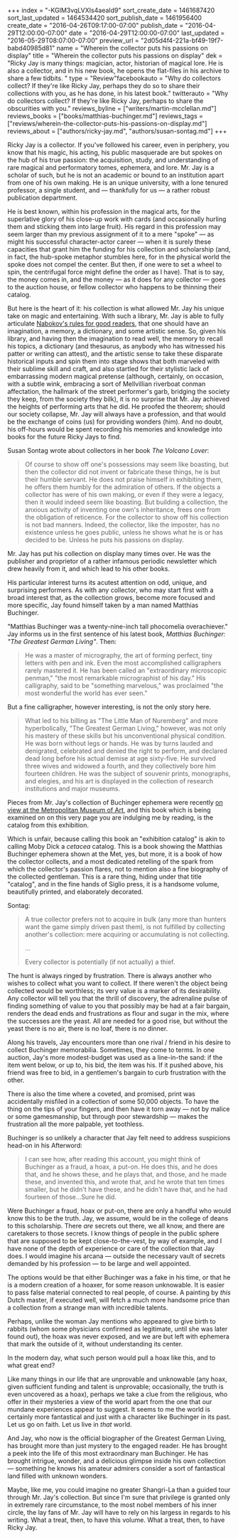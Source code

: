 +++
index = "-KGIM3vqLVXIs4aeaId9"
sort_create_date = 1461687420
sort_last_updated = 1464534420
sort_publish_date = 1461956400
create_date = "2016-04-26T09:17:00-07:00"
publish_date = "2016-04-29T12:00:00-07:00"
date = "2016-04-29T12:00:00-07:00"
last_updated = "2016-05-29T08:07:00-07:00"
preview_url = "2d05d4f4-221a-bf49-19f7-babd40985d81"
name = "Wherein the collector puts his passions on display"
title = "Wherein the collector puts his passions on display"
dek = "Ricky Jay is many things: magician, actor, historian of magical lore. He is also a collector, and in his new book, he opens the flat-files in his archive to share a few tidbits. "
type = "Review"facebookauto = "Why do collectors collect? If they're like Ricky Jay, perhaps they do so to share their collections with you, as he has done, in his latest book."
twitterauto = "Why do collectors collect? If they're like Ricky Jay, perhaps to share the obscurities with you."
reviews_byline = ["writers/martin-mcclellan.md"]
reviews_books = ["books/matthias-buchinger.md"]
reviews_tags = ["reviews/wherein-the-collector-puts-his-passions-on-display.md"]
reviews_about = ["authors/ricky-jay.md", "authors/susan-sontag.md"]
+++

Ricky Jay is a collector. If you've followed his career, even in periphery, you know that his magic, his acting, his public masquerade are but spokes on the hub of his true passion: the acquisition, study, and understanding of rare magical and performatory tomes, ephemera, and lore. Mr. Jay is a scholar of such, but he is not an academic or bound to an institution apart from one of his own making. He is an unique university, with a lone tenured professor, a single student, and — thankfully for us — a rather robust publication department.

He is best known, within his profession in the magical arts, for the superlative glory of his close-up work with cards (and occasionally hurling them and sticking them into large fruit). His regard in this profession may seem larger than my previous assignment of it to a mere "spoke" — as might his successful character-actor career — when it is surely these capacities that grant him the funding for his collection and scholarship (and, in fact, the hub-spoke metaphor stumbles here, for in the physical world the spoke does not compel the center. But then, if one were to set a wheel to spin, the centrifugal force might define the order as I have). That is to say, the money comes in, and the money — as it does for any collector — goes to the auction house, or fellow collector who happens to be thinning their catalog.

But here is the heart of it: his collection is what allowed Mr. Jay his unique take on magic and entertaining. With such a library, Mr. Jay is able to fully articulate [Nabokov's rules for good readers](http://www.openculture.com/2016/03/take-vladimir-nabokovs-quiz-to-see-if-youre-a-good-reader.html), that one should have an imagination, a memory, a dictionary, and some artistic sense. So, given his library, and having then the imagination to read well, the memory to recall his topics, a dictionary (and thesaurus, as anybody who has witnessed his patter or writing can attest), and the artistic sense to take these disparate historical inputs and spin them into stage shows that both marveled with their sublime skill and craft, and also startled for their stylistic lack of embarrassing modern magical pretense (although, certainly, on occasion, with a subtle wink, embracing a sort of Mellvillian riverboat conman affectation, the hallmark of the street performer's garb, bridging the society they keep, from the society they bilk), it is no surprise that Mr. Jay achieved the heights of performing arts that he did. He proofed the theorem; should our society collapse, Mr. Jay will always have a profession, and that would be the exchange of coins (us) for providing wonders (him). And no doubt, his off-hours would be spent recording his memories and knowledge into books for the future Ricky Jays to find.

<div class="break"></div>

Susan Sontag wrote about collectors in her book _The Volcano Lover_:

<blockquote>
Of course to show off one's possessions may seem like boasting, but then the collector did not invent or fabricate these things, he is but their humble servant. He does not praise himself in exhibiting them, he offers them humbly for the admiration of others. If the objects a collector has were of his own making, or even if they were a legacy, then it would indeed seem like boasting. But building a collection, the anxious activity of inventing one own's inheritance, frees one from the obligation of reticence. For the collector to show off his collection is not bad manners. Indeed, the collector, like the imposter, has no existence unless he goes public, unless he shows what he is or has decided to be. Unless he puts his passions on display. 
</blockquote>

Mr. Jay has put his collection on display many times over. He was the publisher and proprietor of a rather infamous periodic newsletter which drew heavily from it, and which lead to his other books.

His particular interest turns its acutest attention on odd, unique, and surprising performers. As with any collector, who may start first with a broad interest that, as the collection grows, become more focused and more specific, Jay found himself taken by a man named Matthias Buchinger.

"Matthias Buchinger was a twenty-nine-inch tall phocomelia overachiever." Jay informs us in the first sentence of his latest book, _Matthias Buchinger: "The Greatest German Living"_. Then:

<blockquote>
He was a master of micrography, the art of forming perfect, tiny letters with pen and ink. Even the most accomplished calligraphers rarely mastered it. He has been called an "extraordinary microscopic penman," "the most remarkable micrographist of his day." His calligraphy, said to be "something marvelous," was proclaimed "the most wonderful the world has ever seen."
</blockquote>

But a fine calligrapher, however interesting, is not the only story here. 

<blockquote>
What led to his billing as "The Little Man of Nuremberg" and more hyperbolically, "The Greatest German Living," however, was not only his mastery of these skills but his unconventional physical condition. He was born without legs or hands. He was by turns lauded and denigrated, celebrated and denied the right to perform, and declared dead long before his actual demise at age sixty-five. He survived three wives and widowed a fourth, and they collectively bore him fourteen children. He was the subject of souvenir prints, monographs, and elegies, and his art is displayed in the collection of research institutions and major museums.
</blockquote>

Pieces from Mr. Jay's collection of Buchinger ephemera were recently [on view at the Metropolitan Museum of Art](http://metmuseum.org/exhibitions/listings/2016/wordplay), and this book which is being examined on on this very page you are indulging me by reading, is the catalog from this exhibition.

Which is unfair, because calling this book an "exhibition catalog" is akin to calling Moby Dick a _cetacea_ catalog. This is a book showing the Matthias Buchinger ephemera shown at the Met, yes, but more, it is a book of how the collector collects, and a most dedicated retelling of the spark from which the collector's passion flares, not to mention also a fine biography of the collected gentleman. This is a rare thing, hiding under that title "catalog", and in the fine hands of Siglio press, it is a handsome volume, beautifully printed, and elaborately decorated.

<div class="break"></div>

Sontag:

<blockquote>
A true collector prefers not to acquire in bulk (any more than hunters want the game simply driven past them), is not fulfilled by collecting another's collection: mere acquiring or accumulating is not collecting. 
<p class="noindent">…</p>

Every collector is potentially (if not actually) a thief. 
</blockquote>

The hunt is always ringed by frustration. There is always another who wishes to collect what you want to collect. If there weren't the object being collected would be worthless; its very value is a marker of its desirability. Any collector will tell you that the thrill of discovery, the adrenaline pulse of finding something of value to you that possibly may be had at a fair bargain, renders the dead ends and frustrations as flour and sugar in the mix, where the successes are the yeast. All are needed for a good rise, but without the yeast there is no air, there is no loaf, there is no dinner.

Along his travels, Jay encounters more than one rival / friend in his desire to collect Buchinger memorabilia. Sometimes, they come to terms. In one auction, Jay's more modest-budget was used as a line-in-the sand: if the item went below, or up to, his bid, the item was his. If it pushed above, his friend was free to bid, in a gentlemen's bargain to curb frustration with the other. 

There is also the time where a coveted, and promised, print was accidentally misfiled in a collection of some 50,000 objects. To have the thing on the tips of your fingers, and then have it torn away — not by malice or some gamesmanship, but through poor stewardship — makes the frustration all the more palpable, yet toothless.

<div class="break"></div>

Buchinger is so unlikely a character that Jay felt need to address suspicions head-on in his Afterword: 

<blockquote>
I can see how, after reading this account, you might think of Buchinger as a fraud, a hoax, a put-on. He does this, and he does that, and he shows these, and he plays that, and those, and he made these, and invented this, and wrote that, and he wrote that ten times smaller, but he didn't have these, and he didn't have that, and he had fourteen of those…Sure he did.
</blockquote>

Were Buchinger a fraud, hoax or put-on, there are only a handful who would know this to be the truth. Jay, we assume, would be in the college of deans to this scholarship. There _are_ secrets out there, we all know, and there are caretakers to those secrets. I know things of people in the public sphere that are supposed to be kept close-to-the-vest, by way of example, and I have none of the depth of experience or care of the collection that Jay does. I would imagine his arcana &mdash; outside the necessary vault of secrets demanded by his profession &mdash; to be large and well appointed.

The options would be that either Buchinger was a fake in his time, or that he is a modern creation of a hoaxer, for some reason unknowable. It is easier to pass false material connected to real people, of course. A painting by _this_ Dutch master, if executed well, will fetch a much more handsome price than a collection from a strange man with incredible talents. 

Perhaps, unlike the woman Jay mentions who appeared to give birth to rabbits (whom some physicians confirmed as legitimate, until she was later found out), the hoax was never exposed, and we are but left with ephemera that mark the outside of it, without understanding its center. 

In the modern day, what such person would pull a hoax like this, and to what great end?

Like many things in our life that are unprovable and unknowable (any hoax, given sufficient funding and talent is unprovable; occasionally, the truth is even uncovered as a hoax), perhaps we take a clue from the religious, who offer in their mysteries a view of the world apart from the one that our mundane experiences appear to suggest. It seems to me the world is certainly more fantastical and just with a character like Buchinger in its past. Let us go on faith. Let us live in _that_ world.

And Jay, who now is the official biographer of the Greatest German Living, has brought more than just mystery to the engaged reader. He has brought a peek into the life of this most extraordinary man Buchinger. He has brought intrigue, wonder, and a delicious glimpse inside his own collection &mdash; something he knows his amateur admirers consider a sort of fantastical land filled with unknown wonders. 

Maybe, like me, you could imagine no greater Shangri-La than a guided tour through Mr. Jay's collection. But since I'm sure that privilege is granted only in extremely rare circumstance, to the most nobel members of his inner circle, the lay fans of Mr. Jay will have to rely on his largess in regards to his writing. What a treat, then, to have this volume. What a treat, then, to have Ricky Jay.